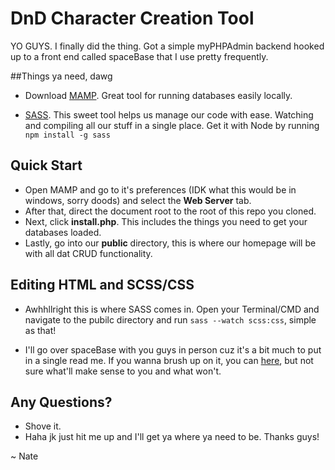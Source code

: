 # DnD Character Creation Tool

YO GUYS. I finally did the thing. Got a simple myPHPAdmin backend hooked up to a front end called spaceBase that I use pretty frequently.

##Things ya need, dawg
- Download [MAMP](https://www.mamp.info/en/downloads/). Great tool for running databases easily locally.

- [SASS](https://sass-lang.com/install). This sweet tool helps us manage our code with ease. Watching and compiling all our stuff in a single place. Get it with Node by running `npm install -g sass`

## Quick Start

- Open MAMP and go to it's preferences (IDK what this would be in windows, sorry doods) and select the **Web Server** tab.
- After that, direct the document root to the root of this repo you cloned.
- Next, click **install.php**. This includes the things you need to get your databases loaded.
- Lastly, go into our **public** directory, this is where our homepage will be with all dat CRUD functionality.  

## Editing HTML and SCSS/CSS

- Awhhllright this is where SASS comes in. Open your Terminal/CMD and navigate to the pubilc directory and run `sass --watch scss:css`, simple as that!

- I'll go over spaceBase with you guys in person cuz it's a bit much to put in a single read me. If you wanna brush up on it, you can [here](https://github.com/space150/spaceBase), but not sure what'll make sense to you and what won't.

## Any Questions?

- Shove it.
- Haha jk just hit me up and I'll get ya where ya need to be. Thanks guys!

~ Nate
